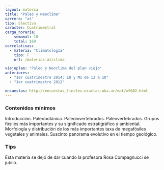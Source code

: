 ```yaml
---
layout: materia
title: "Paleo y Neoclima"
carrera: "at"
tipo: Electiva
caracter: Cuatrimestral
carga_horaria: 
    semanal: 10
    total: 160
correlativas:
  - materia: "Climatología"
    tipo: F
    url: /materias-at/clima

viejoplan: "Paleo y Neoclima del plan viejo"
anteriores:
  - "1er cuatrimestre 2014: LU y MI de 13 a 18" 
  - "1er cuatrimestre 2012"

encuestas: http://encuestas_finales.exactas.uba.ar/mat/m9602.html
---
```


### Contenidos mínimos
Introducción. Paleobotánica. Paleoinvertebrados. Paleovertebrados. Grupos fósiles más importantes y su significado estratigráfico y ambiental. Morfología y distribución de los más importantes taxa de megafósiles vegetales y animales. Suscinto panorama evolutivo en el tiempo geológico.

### Tips
Esta materia se dejó de dar cuando la profesora Rosa Compagnucci se jubiló. 